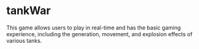 # tankWar
This game allows users to play in real-time and has the basic gaming experience, including the generation, movement, and explosion effects of various tanks.
